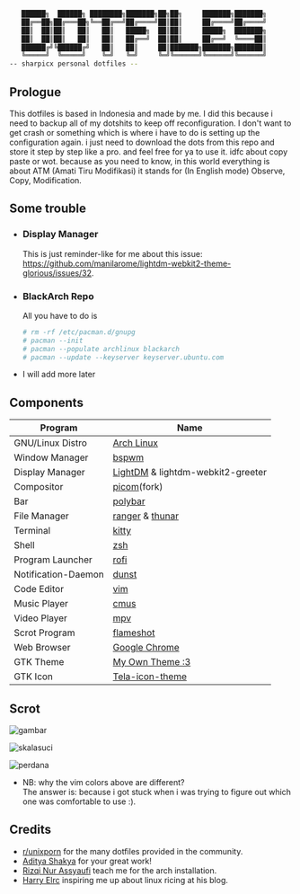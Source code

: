 ```sh
   ██████╗  ██████╗ ████████╗███████╗██╗██╗     ███████╗███████╗
   ██╔══██╗██╔═══██╗╚══██╔══╝██╔════╝██║██║     ██╔════╝██╔════╝
   ██║  ██║██║   ██║   ██║   █████╗  ██║██║     █████╗  ███████╗
   ██║  ██║██║   ██║   ██║   ██╔══╝  ██║██║     ██╔══╝  ╚════██║
   ██████╔╝╚██████╔╝   ██║   ██║     ██║███████╗███████╗███████║
   ╚═════╝  ╚═════╝    ╚═╝   ╚═╝     ╚═╝╚══════╝╚══════╝╚══════╝
-- sharpicx personal dotfiles --

```
## Prologue
This dotfiles is based in Indonesia and made by me. I did this because i need to backup all of my dotshits to keep off reconfiguration. I don't want to get crash or something which is where i have to do is setting up the configuration again. i just need to download the dots from this repo and store it step by step like a pro. and feel free for ya to use it. idfc about copy paste or wot. because as you need to know, in this world everything is about ATM (Amati Tiru Modifikasi) it stands for (In English mode) Observe, Copy, Modification.

## Some trouble
* ### Display Manager
  This is just reminder-like for me about this issue: <https://github.com/manilarome/lightdm-webkit2-theme-glorious/issues/32>.

* ### BlackArch Repo
  All you have to do is
  ```bash
  # rm -rf /etc/pacman.d/gnupg
  # pacman --init
  # pacman --populate archlinux blackarch
  # pacman --update --keyserver keyserver.ubuntu.com
  ```
* I will add more later

## Components
|Program|Name|
|---|---|
|GNU/Linux Distro|[Arch Linux](https://archlinux.org)|
|Window Manager|[bspwm](https://github.com/baskerville/bspwm)|
|Display Manager|[LightDM](https://archlinux.org/packages/?name=lightdm) & lightdm-webkit2-greeter|
|Compositor|[picom](https://github.com/jonaburg/picom)(fork)|
|Bar|[polybar](https://github.com/polybar/polybar)|
|File Manager|[ranger](https://github.com/ranger/ranger) & [thunar](https://archlinux.org/packages/?name=thunar)|
|Terminal|[kitty](https://github.com/kovidgoyal/kitty)|
|Shell|[zsh](https://github.com/zsh-users/zsh)|
|Program Launcher|[rofi](https://github.com/davatorium/rofi)|
|Notification-Daemon|[dunst](https://github.com/dunst-project/dunst)|
|Code Editor|[vim](https://github.com/vim/vim)|
|Music Player|[cmus](https://github.com/cmus/cmus)|
|Video Player|[mpv](https://github.com/mpv-player/mpv)|
|Scrot Program|[flameshot](https://github.com/flameshot-org/flameshot)|
|Web Browser|[Google Chrome](https://aur.archlinux.org/packages/google-chrome/)|
|GTK Theme|[My Own Theme :3](https://github.com/sharpicx/dotfiles/tree/main/.theme)|
|GTK Icon|[Tela-icon-theme](https://www.pling.com/p/1279924)|

## Scrot
![gambar](https://i.postimg.cc/X3yV2rWf/image.png)

![skalasuci](https://imgshare.io/images/2021/11/20/2021-11-20_21-09_1.png)

![perdana](https://imgshare.io/images/2021/11/20/2021-11-20_21-09_2.png)

* NB: why the vim colors above are different?<br/>
The answer is: because i got stuck when i was trying to figure out which one was comfortable to use :).

## Credits
* [r/unixporn](https://reddit.com/r/unixporn) for the many dotfiles provided in the community.
* [Aditya Shakya](https://github.com/adi1090x) for your great work!
* [Rizqi Nur Assyaufi](https://github.com/bandithijo) teach me for the arch installation.
* [Harry Elrc](https://github.com/owl4ce) inspiring me up about linux ricing at his blog.
